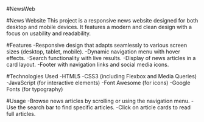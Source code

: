 #NewsWeb

#News Website
This project is a responsive news website designed for both desktop and mobile devices. It features a modern and clean design with a focus on usability and readability.

#Features
  -Responsive design that adapts seamlessly to various screen sizes (desktop, tablet, mobile).
  -Dynamic navigation menu with hover effects.
  -Search functionality with live results.
  -Display of news articles in a card layout.
  -Footer with navigation links and social media icons.

#Technologies Used
  -HTML5
  -CSS3 (including Flexbox and Media Queries)
  -JavaScript (for interactive elements)
  -Font Awesome (for icons)
  -Google Fonts (for typography)

#Usage
  -Browse news articles by scrolling or using the navigation menu.
  -Use the search bar to find specific articles.
  -Click on article cards to read full articles.
